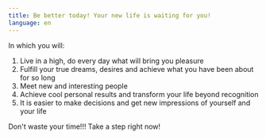 ```yaml
---
title: Be better today! Your new life is waiting for you!
language: en
---
```


<p>In which you will:</p>

<ol>
    <li>Live in a high, do every day what will bring you pleasure</li>
    <li>Fulfill your true dreams, desires and achieve what you have been about for so long</li>
    <li>Meet new and interesting people</li>
    <li>Achieve cool personal results and transform your life beyond recognition</li>
    <li>It is easier to make decisions and get new impressions of yourself and your life</li>
</ol>

<p>Don't waste your time!!! Take a step right now!</p>
